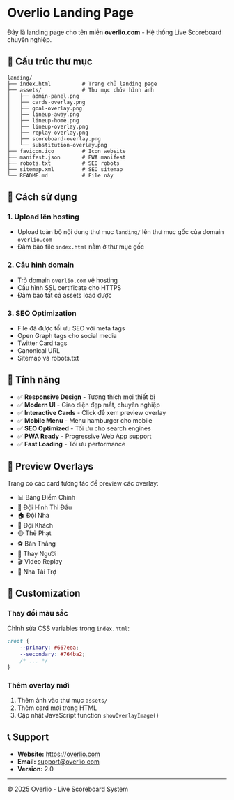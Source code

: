 # Overlio Landing Page

Đây là landing page cho tên miền **overlio.com** - Hệ thống Live Scoreboard chuyên nghiệp.

## 📁 Cấu trúc thư mục

```
landing/
├── index.html          # Trang chủ landing page
├── assets/             # Thư mục chứa hình ảnh
│   ├── admin-panel.png
│   ├── cards-overlay.png
│   ├── goal-overlay.png
│   ├── lineup-away.png
│   ├── lineup-home.png
│   ├── lineup-overlay.png
│   ├── replay-overlay.png
│   ├── scoreboard-overlay.png
│   └── substitution-overlay.png
├── favicon.ico         # Icon website
├── manifest.json       # PWA manifest
├── robots.txt          # SEO robots
├── sitemap.xml         # SEO sitemap
└── README.md           # File này
```

## 🚀 Cách sử dụng

### 1. Upload lên hosting
- Upload toàn bộ nội dung thư mục `landing/` lên thư mục gốc của domain `overlio.com`
- Đảm bảo file `index.html` nằm ở thư mục gốc

### 2. Cấu hình domain
- Trỏ domain `overlio.com` về hosting
- Cấu hình SSL certificate cho HTTPS
- Đảm bảo tất cả assets load được

### 3. SEO Optimization
- File đã được tối ưu SEO với meta tags
- Open Graph tags cho social media
- Twitter Card tags
- Canonical URL
- Sitemap và robots.txt

## 🎨 Tính năng

- ✅ **Responsive Design** - Tương thích mọi thiết bị
- ✅ **Modern UI** - Giao diện đẹp mắt, chuyên nghiệp
- ✅ **Interactive Cards** - Click để xem preview overlay
- ✅ **Mobile Menu** - Menu hamburger cho mobile
- ✅ **SEO Optimized** - Tối ưu cho search engines
- ✅ **PWA Ready** - Progressive Web App support
- ✅ **Fast Loading** - Tối ưu performance

## 📱 Preview Overlays

Trang có các card tương tác để preview các overlay:
- 📊 Bảng Điểm Chính
- 👥 Đội Hình Thi Đấu  
- 🏠 Đội Nhà
- 🛫 Đội Khách
- 🟡 Thẻ Phạt
- ⚽ Bàn Thắng
- 🔄 Thay Người
- 🎬 Video Replay
- 🏢 Nhà Tài Trợ

## 🔧 Customization

### Thay đổi màu sắc
Chỉnh sửa CSS variables trong `index.html`:
```css
:root {
    --primary: #667eea;
    --secondary: #764ba2;
    /* ... */
}
```

### Thêm overlay mới
1. Thêm ảnh vào thư mục `assets/`
2. Thêm card mới trong HTML
3. Cập nhật JavaScript function `showOverlayImage()`

## 📞 Support

- **Website:** https://overlio.com
- **Email:** support@overlio.com
- **Version:** 2.0

---

© 2025 Overlio - Live Scoreboard System 